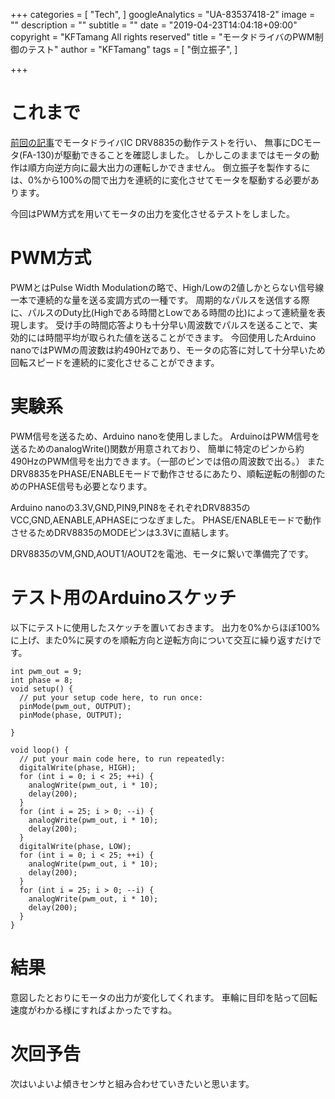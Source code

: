 +++
categories = [
  "Tech",
]
googleAnalytics = "UA-83537418-2"
image = ""
description = ""
subtitle = ""
date = "2019-04-23T14:04:18+09:00"
copyright = "KFTamang All rights reserved"
title = "モータドライバのPWM制御のテスト"
author = "KFTamang"
tags = [
  "倒立振子",
]

+++


# これまで

[前回の記事](https://kftamang.github.io/post/inverse_pendulum_1/)でモータドライバIC DRV8835の動作テストを行い、
無事にDCモータ(FA-130)が駆動できることを確認しました。
しかしこのままではモータの動作は順方向逆方向に最大出力の運転しかできません。
倒立振子を製作するには、0%から100%の間で出力を連続的に変化させてモータを駆動する必要があります。

今回はPWM方式を用いてモータの出力を変化させるテストをしました。

# PWM方式

PWMとはPulse Width Modulationの略で、High/Lowの2値しかとらない信号線一本で連続的な量を送る変調方式の一種です。
周期的なパルスを送信する際に、パルスのDuty比(Highである時間とLowである時間の比)によって連続量を表現します。
受け手の時間応答よりも十分早い周波数でパルスを送ることで、実効的には時間平均が取られた値を送ることができます。
今回使用したArduino nanoではPWMの周波数は約490Hzであり、モータの応答に対して十分早いため回転スピードを連続的に変化させることができます。


# 実験系

PWM信号を送るため、Arduino nanoを使用しました。
ArduinoはPWM信号を送るためのanalogWrite()関数が用意されており、
簡単に特定のピンから約490HzのPWM信号を出力できます。（一部のピンでは倍の周波数で出る。）
またDRV8835をPHASE/ENABLEモードで動作させるにあたり、順転逆転の制御のためのPHASE信号も必要となります。

Arduino nanoの3.3V,GND,PIN9,PIN8をそれぞれDRV8835のVCC,GND,AENABLE,APHASEにつなぎました。
PHASE/ENABLEモードで動作させるためDRV8835のMODEピンは3.3Vに直結します。

DRV8835のVM,GND,AOUT1/AOUT2を電池、モータに繋いで準備完了です。


# テスト用のArduinoスケッチ

以下にテストに使用したスケッチを置いておきます。
出力を0%からほぼ100%に上げ、また0%に戻すのを順転方向と逆転方向について交互に繰り返すだけです。

```cpp:PWM_test
int pwm_out = 9;
int phase = 8;
void setup() {
  // put your setup code here, to run once:
  pinMode(pwm_out, OUTPUT);
  pinMode(phase, OUTPUT);
  
}

void loop() {
  // put your main code here, to run repeatedly:
  digitalWrite(phase, HIGH);
  for (int i = 0; i < 25; ++i) {
    analogWrite(pwm_out, i * 10);
    delay(200);
  }
  for (int i = 25; i > 0; --i) {
    analogWrite(pwm_out, i * 10);
    delay(200);
  }
  digitalWrite(phase, LOW);
  for (int i = 0; i < 25; ++i) {
    analogWrite(pwm_out, i * 10);
    delay(200);
  }
  for (int i = 25; i > 0; --i) {
    analogWrite(pwm_out, i * 10);
    delay(200);
  }
}

```

# 結果

意図したとおりにモータの出力が変化してくれます。
車輪に目印を貼って回転速度がわかる様にすればよかったですね。



# 次回予告

次はいよいよ傾きセンサと組み合わせていきたいと思います。



